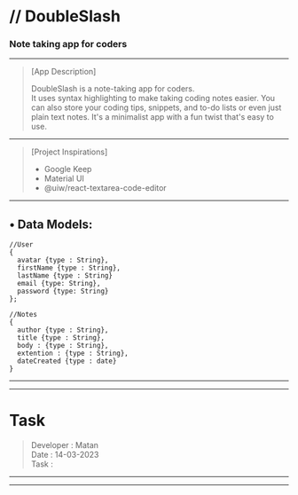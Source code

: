 # // DoubleSlash
### Note taking app for coders


---

> [App Description]
>
> DoubleSlash 
> is a note-taking app for coders.  
> It uses syntax highlighting to make taking coding notes easier. You can also store your coding tips, snippets, and to-do lists or even just plain text notes. 
> It's a minimalist app with a fun twist that's easy to use.  
---
> [Project Inspirations]
>
> - Google Keep
> - Material UI
> - @uiw/react-textarea-code-editor
---


## • Data Models:
```JS
//User  
{   
  avatar {type : String}, 
  firstName {type : String},
  lastName {type : String} 
  email {type: String},  
  password {type: String}  
};

//Notes  
{  
  author {type : String}, 
  title {type : String}, 
  body : {type : String}, 
  extention : {type : String}, 
  dateCreated {type : date} 
}  
```


---
---

# Task
> Developer : Matan \
> Date      : 14-03-2023 \
> Task      : 

---
---



